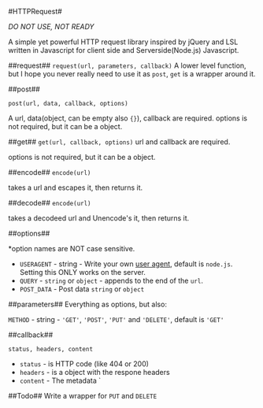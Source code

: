 #HTTPRequest#

*DO NOT USE, NOT READY*

A simple yet powerful HTTP request library inspired by jQuery and LSL written in Javascript for client side and Serverside(Node.js) Javascript.

##request##
`request(url, parameters, callback)`
A lower level function, but I hope you never really need to use it as `post`, `get` is a wrapper around it.

##post##

`post(url, data, callback, options)`

A url, data(object, can be empty also `{}`), callback are required.
options is not required, but it can be a object.

##get##
`get(url, callback, options)`
url and callback are required. 

options is not required, but it can be a object.

##encode##
`encode(url)`

takes a url and escapes it, then returns it.

##decode##
`encode(url)`

takes a decodeed url and Unencode's it, then returns it.


##options##

*option names are NOT case sensitive.

* `USERAGENT` - string - Write your own [user agent](http://en.wikipedia.org/wiki/User_agent), default is `node.js`. Setting this ONLY works on the server.
* `QUERY` - `string` or `object` - appends to the end of the `url`.
* `POST_DATA` - Post data `string` or `object`

##parameters##
Everything as options, but also:

`METHOD` - string - `'GET'`, `'POST'`, `'PUT'` and `'DELETE'`, default is `'GET'`

##callback##

`status, headers, content`

* `status` - is HTTP code (like 404 or 200)
* `headers` - is a object with the respone headers
* `content` - The metadata `

##Todo##
Write a wrapper for `PUT` and `DELETE`